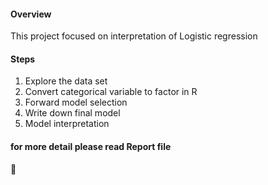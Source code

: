 
#### Overview
This project focused on interpretation of Logistic regression

#### Steps
1. Explore the data set
2. Convert categorical variable to factor in R
3. Forward model selection 
4. Write down final model
5. Model interpretation 

#### for more detail please read Report file

🐣 
